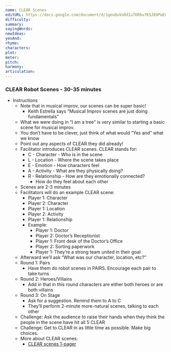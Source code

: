 ```yaml
---
name: CLEAR Scenes
editURL: https://docs.google.com/document/d/1geoQuVoDd1u7ORbu7K5J89PwECdSluUwAE1G2PBMZ-A/edit
difficulty: 
summary: 
sayingWords: 
newIdeas: 
yesAnd: 
rhyme: 
characters: 
plot: 
meter: 
pitch: 
harmony: 
articulation: 
---
```


### CLEAR Robot Scenes \- 30-35 minutes

* Instructions  
  * Note that in musical improv, our scenes can be super basic\!  
    * Keith Estrella says “Musical Improv scenes are just doing fundamentals”  
  * What we were doing in “I am a tree” is very similar to starting a basic scene for musical improv.  
  * You don’t have to be clever, just think of what would “Yes and” what we know  
  * Point out any aspects of CLEAR they did already\!  
  * Facilitator introduces CLEAR scenes. CLEAR stands for:  
    * C \- Character  \- Who is in the scene  
    * L \- Location \- Where the scene takes place  
    * E \- Emotion \- How characters feel  
    * A \- Activity \- What are they physically doing?  
    * R \- Relationship \- How are they emotionally connected?   
      * How do they feel about each other  
  * Scenes are 2-3 minutes  
  * Facilitators will do an example CLEAR scene:  
    * Player 1: Character  
    * Player 2: Character  
    * Player 1: Location  
    * Player 2: Activity  
    * Player 1: Relationship  
    * Example:  
      * Player 1: Doctor  
      * Player 2: Doctor’s Receptionist  
      * Player 1: Front desk of the Doctor’s Office  
      * Player 2: Sorting paperwork  
      * Player 1: They’re a strong team united in their goal  
  * Afterward we’ll ask “What was our character, location, etc?”  
  * Round 1: Pairs  
    * Have them do robot scenes in PAIRS. Encourage each pair to take turns   
  * Round 2: Heroes/Villains  
    * Add in that in this round characters are either both heroes or are both villains  
  * Round 3: On Stage  
    * Ask for a suggestion. Remind them to A to C  
    * They’ll perform 2-minute more-natural scenes, talking to each other  
  * Challenge: Ask the audience to raise their hands when they think the people in the scene have hit all 5 CLEAR  
  * Challenge: Get to CLEAR in as little time as possible. Make big choices.  
  * More about CLEAR scenes:  
    * [CLEAR scenes 1-pager](https://docs.google.com/document/d/1sRxZpjEvV8qAhgN4dwp-lVjWT0rjTXvgefRSz1cNwnU/edit)